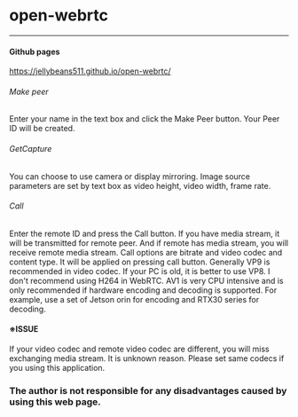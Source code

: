 # open-webrtc

***
#### Github pages
https://jellybeans511.github.io/open-webrtc/

###### Make peer
Enter your name in the text box and click the Make Peer button. Your Peer ID will be created.

###### GetCapture
You can choose to use camera or display mirroring. Image source parameters are set by text box as video height, video width, frame rate.

###### Call
Enter the remote ID and press the Call button. If you have media stream, it will be transmitted for remote peer. And if remote has media stream, you will receive remote media stream. Call options are bitrate and video codec and content type. It will be applied on pressing call button. Generally VP9 is recommended in video codec. If your PC is old, it is better to use VP8. I don't recommend using H264 in WebRTC. AV1 is very CPU intensive and is only recommended if hardware encoding and decoding is supported. For example, use a set of Jetson orin for encoding and RTX30 series for decoding.

#### ※ISSUE
If your video codec and remote video codec are different, you will miss exchanging media stream. It is unknown reason. Please set same codecs if you using this application.

### The author is not responsible for any disadvantages caused by using this web page.
